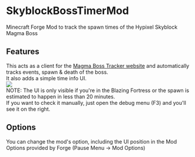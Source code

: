 # SkyblockBossTimerMod
Minecraft Forge Mod to track the spawn times of the Hypixel Skyblock Magma Boss  


## Features
This acts as a client for the [Magma Boss Tracker website](https://hypixel.inventivetalent.org/skyblock-magma-timer/) and automatically tracks events, spawn & death of the boss.  
It also adds a simple time info UI.  
![](https://yeleha.co/2TwDnEX)   
NOTE: The UI is only visible if you're in the Blazing Fortress or the spawn is estimated to happen in less than 20 minutes.  
If you want to check it manually, just open the debug menu (F3) and you'll see it on the right.


## Options
You can change the mod's option, including the UI position in the Mod Options provided by Forge (Pause Menu -> Mod Options)
